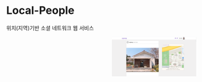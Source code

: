 # Local-People
위치(지역)기반 소셜 네트워크 웹 서비스

<img align="right" style="width:14rem; height:auto;" src="https://github.com/jeongmin1217/Local-People/blob/main/lcpp1.png"/>
